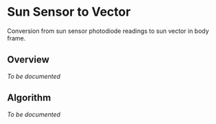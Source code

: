 # Sun Sensor to Vector

Conversion from sun sensor photodiode readings to sun vector in body frame.

## Overview

*To be documented*

## Algorithm

*To be documented*
